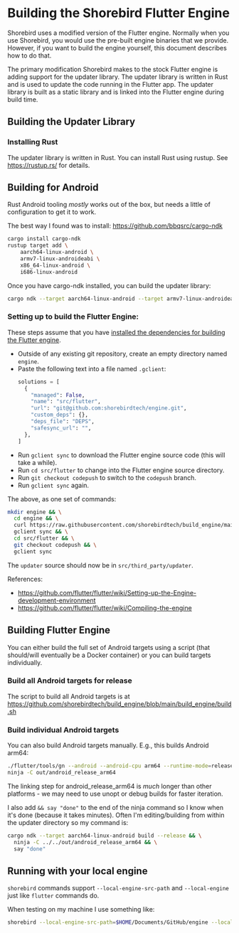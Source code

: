 # Building the Shorebird Flutter Engine

Shorebird uses a modified version of the Flutter engine.  Normally
when you use Shorebird, you would use the pre-built engine binaries
that we provide.  However, if you want to build the engine yourself,
this document describes how to do that.

The primary modification Shorebird makes to the stock Flutter engine
is adding support for the updater library.  The updater library is
written in Rust and is used to update the code running in the Flutter
app.  The updater library is built as a static library and is linked
into the Flutter engine during build time.

## Building the Updater Library

### Installing Rust

The updater library is written in Rust.  You can install Rust using
rustup.  See https://rustup.rs/ for details.

## Building for Android

Rust Android tooling *mostly* works out of the box, but needs a little
of configuration to get it to work.

The best way I found was to install:
https://github.com/bbqsrc/cargo-ndk

```bash
cargo install cargo-ndk
rustup target add \
    aarch64-linux-android \
    armv7-linux-androideabi \
    x86_64-linux-android \
    i686-linux-android
```

Once you have cargo-ndk installed, you can build the updater library:

```bash
cargo ndk --target aarch64-linux-android --target armv7-linux-androideabi build --release
```

### Setting up to build the Flutter Engine:

These steps assume that you have [installed the dependencies for building the Flutter engine](https://github.com/flutter/flutter/wiki/Setting-up-the-Engine-development-environment#getting-dependencies).

- Outside of any existing git repository, create an empty directory named `engine`.
- Paste the following text into a file named `.gclient`:
    ```python
    solutions = [
      {
        "managed": False,
        "name": "src/flutter",
        "url": "git@github.com:shorebirdtech/engine.git",
        "custom_deps": {},
        "deps_file": "DEPS",
        "safesync_url": "",
      },
    ]
    ```
- Run `gclient sync` to download the Flutter engine source code (this will take a while).
- Run `cd src/flutter` to change into the Flutter engine source directory.
- Run `git checkout codepush` to switch to the `codepush` branch.
- Run `gclient sync` again.

The above, as one set of commands:

```bash
mkdir engine && \
  cd engine && \
  curl https://raw.githubusercontent.com/shorebirdtech/build_engine/main/build_engine/dot_gclient > .gclient && \
  gclient sync && \
  cd src/flutter && \
  git checkout codepush && \
  gclient sync
```

The `updater` source should now be in `src/third_party/updater`.

References:
- https://github.com/flutter/flutter/wiki/Setting-up-the-Engine-development-environment
- https://github.com/flutter/flutter/wiki/Compiling-the-engine

## Building Flutter Engine

You can either build the full set of Android targets using a script (that
should/will eventually be a Docker container) or you can build targets
individually.

### Build all Android targets for release
The script to build all Android targets is at
https://github.com/shorebirdtech/build_engine/blob/main/build_engine/build.sh

### Build individual Android targets
You can also build Android targets manually. E.g., this builds Android arm64:

```bash
./flutter/tools/gn --android --android-cpu arm64 --runtime-mode=release
ninja -C out/android_release_arm64
```

The linking step for android_release_arm64 is _much_ longer than other
platforms - we may need to use unopt or debug builds for faster iteration.

I also add `&& say "done"` to the end of the ninja command so I know when it's
done (because it takes minutes). Often I'm editing/building from within the
updater directory so my command is:

```bash
cargo ndk --target aarch64-linux-android build --release && \
  ninja -C ../../out/android_release_arm64 && \
  say "done"
```

## Running with your local engine

`shorebird` commands support `--local-engine-src-path` and `--local-engine` just like `flutter` commands do.

When testing on my machine I use something like:

```bash
shorebird --local-engine-src-path=$HOME/Documents/GitHub/engine --local-engine=android_release_arm64 run
```
